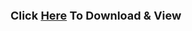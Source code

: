 <p><span style="font-size: large;"><b>Click <a href="https://drive.google.com/file/d/1-0OjVXEsUgFK7uUfqOjU5U5HGDWUX6fL/view?usp=drivesdk" target="_blank">Here</a> To Download &amp; View</b></span></p>

